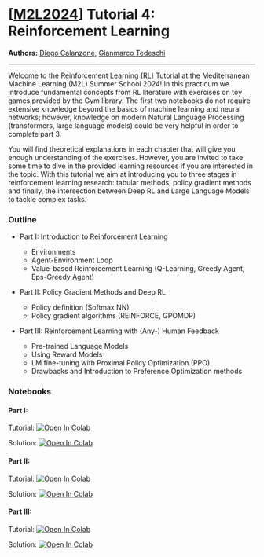 # [[M2L2024](https://www.m2lschool.org/home)] Tutorial 4: Reinforcement Learning

**Authors:** [Diego Calanzone](https://halixness.github.io), [Gianmarco Tedeschi](#)

--- 

Welcome to the Reinforcement Learning (RL) Tutorial at the Mediterranean Machine Learning (M2L) Summer School 2024!
In this practicum we introduce fundamental concepts from RL literature with exercises on toy games provided by the Gym library. The first two notebooks do not require extensive knowledge beyond the basics of machine learning and neural networks; however, knowledge on modern Natural Language Processing (transformers, large language models) could be very helpful in order to complete part 3.

You will find theoretical explanations in each chapter that will give you enough understanding of the exercises. However, you are invited to take some time to dive in the provided learning resources if you are interested in the topic. With this tutorial we aim at introducing you to three stages in reinforcement learning research: tabular methods, policy gradient methods and finally, the intersection between Deep RL and Large Language Models to tackle complex tasks.   

### Outline

* Part I: Introduction to Reinforcement Learning
  *  Environments
  *  Agent-Environment Loop
  *  Value-based Reinforcement Learning (Q-Learning, Greedy Agent, Eps-Greedy Agent)

* Part II: Policy Gradient Methods and Deep RL
  *  Policy definition (Softmax NN)
  *  Policy gradient algorithms (REINFORCE, GPOMDP)

* Part III: Reinforcement Learning with (Any-) Human Feedback
  *  Pre-trained Language Models
  *  Using Reward Models
  *  LM fine-tuning with Proximal Policy Optimization (PPO)
  *  Drawbacks and Introduction to Preference Optimization methods

### Notebooks

#### Part I:
Tutorial: [![Open In 
Colab](https://colab.research.google.com/assets/colab-badge.svg)](https://colab.sandbox.google.com/github/M2Lschool/tutorials2024/blob/main/4_rl/Part%2001/M2L24_RL01%20_Intro_to_RL_exercise.ipynb)

Solution: [![Open In 
Colab](https://colab.research.google.com/assets/colab-badge.svg)](https://colab.sandbox.google.com/github/M2Lschool/tutorials2024/blob/main/4_rl/Part%2001/M2L24_RL01%20_Intro_to_RL_solution.ipynb)


#### Part II:
Tutorial: [![Open In 
Colab](https://colab.research.google.com/assets/colab-badge.svg)](https://colab.sandbox.google.com/github/M2Lschool/tutorials2024/blob/main/4_rl/Part%2002/M2L24_RL02%20_Policy_gradient_methods_exercise.ipynb)

Solution: [![Open In 
Colab](https://colab.research.google.com/assets/colab-badge.svg)](https://colab.sandbox.google.com/github/M2Lschool/tutorials2024/blob/main/4_rl/Part%2002/M2L24_RL02%20_Policy_gradient_methods_solution.ipynb)

#### Part III:
Tutorial: [![Open In 
Colab](https://colab.research.google.com/assets/colab-badge.svg)](https://colab.sandbox.google.com/github/M2Lschool/tutorials2024/blob/main/4_rl/Part%2003/M2L24_RL03_RLHF_exercise.ipynb)

Solution: [![Open In 
Colab](https://colab.research.google.com/assets/colab-badge.svg)](https://colab.sandbox.google.com/github/M2Lschool/tutorials2024/blob/main/4_rl/Part%2003/M2L24_RL03_RLHF_solution.ipynb)
